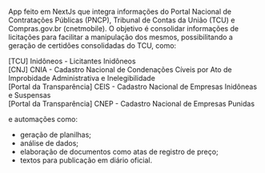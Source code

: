 App feito em NextJs que integra informações do Portal Nacional de Contratações Públicas (PNCP), Tribunal de Contas da União (TCU) e Compras.gov.br (cnetmobile). O objetivo é consolidar informações de licitações para facilitar a manipulação dos mesmos, possibilitando a geração de certidões consolidadas do TCU, como:

[TCU] Inidôneos - Licitantes Inidôneos		
[CNJ]	CNIA - Cadastro Nacional de Condenações Cíveis por Ato de Improbidade Administrativa e Inelegibilidade		
[Portal da Transparência]	CEIS - Cadastro Nacional de Empresas Inidôneas e Suspensas		
[Portal da Transparência]	CNEP - Cadastro Nacional de Empresas Punidas

e automações como:

- geração de planilhas;
- análise de dados;
- elaboração de documentos como atas de registro de preço;
- textos para publicação em diário oficial.
